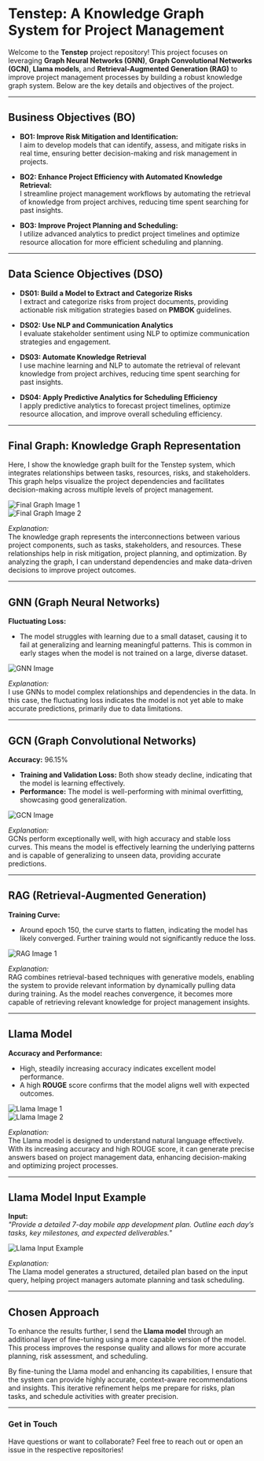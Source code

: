 # Tenstep: A Knowledge Graph System for Project Management

Welcome to the **Tenstep** project repository! This project focuses on leveraging **Graph Neural Networks (GNN)**, **Graph Convolutional Networks (GCN)**, **Llama models**, and **Retrieval-Augmented Generation (RAG)** to improve project management processes by building a robust knowledge graph system. Below are the key details and objectives of the project.

---

## Business Objectives (BO)

- **BO1: Improve Risk Mitigation and Identification:**  
  I aim to develop models that can identify, assess, and mitigate risks in real time, ensuring better decision-making and risk management in projects.

- **BO2: Enhance Project Efficiency with Automated Knowledge Retrieval:**  
  I streamline project management workflows by automating the retrieval of knowledge from project archives, reducing time spent searching for past insights.

- **BO3: Improve Project Planning and Scheduling:**  
  I utilize advanced analytics to predict project timelines and optimize resource allocation for more efficient scheduling and planning.

---

## Data Science Objectives (DSO)

- **DS01: Build a Model to Extract and Categorize Risks**  
  I extract and categorize risks from project documents, providing actionable risk mitigation strategies based on **PMBOK** guidelines.

- **DS02: Use NLP and Communication Analytics**  
  I evaluate stakeholder sentiment using NLP to optimize communication strategies and engagement.

- **DS03: Automate Knowledge Retrieval**  
  I use machine learning and NLP to automate the retrieval of relevant knowledge from project archives, reducing time spent searching for past insights.

- **DS04: Apply Predictive Analytics for Scheduling Efficiency**  
  I apply predictive analytics to forecast project timelines, optimize resource allocation, and improve overall scheduling efficiency.

---

## Final Graph: Knowledge Graph Representation

Here, I show the knowledge graph built for the Tenstep system, which integrates relationships between tasks, resources, risks, and stakeholders. This graph helps visualize the project dependencies and facilitates decision-making across multiple levels of project management.

![Final Graph Image 1](/read_img/1.png)  
![Final Graph Image 2](/read_img/2.png)

*Explanation:*  
The knowledge graph represents the interconnections between various project components, such as tasks, stakeholders, and resources. These relationships help in risk mitigation, project planning, and optimization. By analyzing the graph, I can understand dependencies and make data-driven decisions to improve project outcomes.

---

## GNN (Graph Neural Networks)

**Fluctuating Loss:**  
- The model struggles with learning due to a small dataset, causing it to fail at generalizing and learning meaningful patterns. This is common in early stages when the model is not trained on a large, diverse dataset.

![GNN Image](/read_img/3.png)

*Explanation:*  
I use GNNs to model complex relationships and dependencies in the data. In this case, the fluctuating loss indicates the model is not yet able to make accurate predictions, primarily due to data limitations.

---

## GCN (Graph Convolutional Networks)

**Accuracy:** 96.15%  
- **Training and Validation Loss:** Both show steady decline, indicating that the model is learning effectively.
- **Performance:** The model is well-performing with minimal overfitting, showcasing good generalization.

![GCN Image](/read_img/4.png)

*Explanation:*  
GCNs perform exceptionally well, with high accuracy and stable loss curves. This means the model is effectively learning the underlying patterns and is capable of generalizing to unseen data, providing accurate predictions.

---

## RAG (Retrieval-Augmented Generation)

**Training Curve:**  
- Around epoch 150, the curve starts to flatten, indicating the model has likely converged. Further training would not significantly reduce the loss.

![RAG Image 1](/read_img/5.png)  

*Explanation:*  
RAG combines retrieval-based techniques with generative models, enabling the system to provide relevant information by dynamically pulling data during training. As the model reaches convergence, it becomes more capable of retrieving relevant knowledge for project management insights.

---

## Llama Model

**Accuracy and Performance:**  
- High, steadily increasing accuracy indicates excellent model performance.
- A high **ROUGE** score confirms that the model aligns well with expected outcomes.

![Llama Image 1](/read_img/6.png)  
![Llama Image 2](/read_img/7.png)

*Explanation:*  
The Llama model is designed to understand natural language effectively. With its increasing accuracy and high ROUGE score, it can generate precise answers based on project management data, enhancing decision-making and optimizing project processes.

---

## Llama Model Input Example

**Input:**  
_"Provide a detailed 7-day mobile app development plan. Outline each day’s tasks, key milestones, and expected deliverables."_

![Llama Input Example](/read_img/8.png)

*Explanation:*  
The Llama model generates a structured, detailed plan based on the input query, helping project managers automate planning and task scheduling.

---

## Chosen Approach

To enhance the results further, I send the **Llama model** through an additional layer of fine-tuning using a more capable version of the model. This process improves the response quality and allows for more accurate planning, risk assessment, and scheduling.

By fine-tuning the Llama model and enhancing its capabilities, I ensure that the system can provide highly accurate, context-aware recommendations and insights. This iterative refinement helps me prepare for risks, plan tasks, and schedule activities with greater precision.

---

### Get in Touch
Have questions or want to collaborate? Feel free to reach out or open an issue in the respective repositories!

